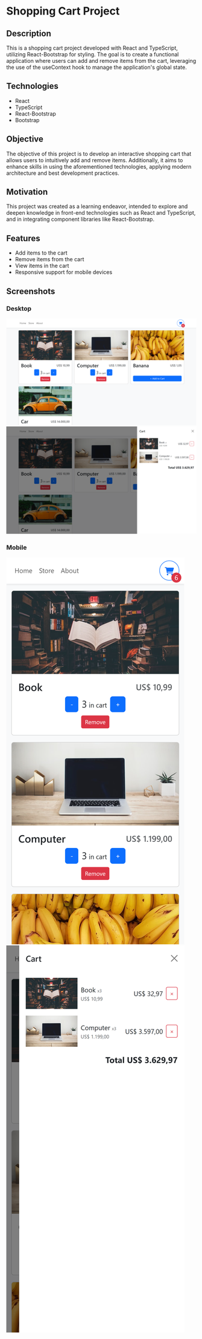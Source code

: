 # Shopping Cart Project

## Description

This is a shopping cart project developed with React and TypeScript, utilizing React-Bootstrap for styling. The goal is to create a functional application where users can add and remove items from the cart, leveraging the use of the useContext hook to manage the application's global state.

## Technologies

- React
- TypeScript
- React-Bootstrap
- Bootstrap

## Objective

The objective of this project is to develop an interactive shopping cart that allows users to intuitively add and remove items. Additionally, it aims to enhance skills in using the aforementioned technologies, applying modern architecture and best development practices.

## Motivation

This project was created as a learning endeavor, intended to explore and deepen knowledge in front-end technologies such as React and TypeScript, and in integrating component libraries like React-Bootstrap.

## Features

- Add items to the cart
- Remove items from the cart
- View items in the cart
- Responsive support for mobile devices

## Screenshots

### Desktop

![Store](public/screenshots/store.png)
![Cart](public/screenshots/cart.png)

### Mobile

![Store Mobile](public/screenshots/storeMobile.png)
![Cart Mobile](public/screenshots/cartMobile.png)
